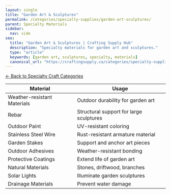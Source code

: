 ```yaml
---
layout: single
title: "Garden Art & Sculptures"
permalink: /categories/specialty-supplies/garden-art-sculptures/
parent: Specialty Materials
sidebar:
  nav: side
seo:
  title: "Garden Art & Sculptures | Crafting Supply Hub"
  description: "Specialty materials for garden art and sculptures."
  type: "article"
  keywords: [garden art, sculptures, specialty, materials]
  canonical_url: "https://craftingsupply.ca/categories/specialty-supplies/garden-art-sculptures/"
---
```


[← Back to Specialty Craft Categories](/categories/specialty-supplies/)

| Material | Usage |
|----------|-------|
| Weather-resistant Materials | Outdoor durability for garden art |
| Rebar | Structural support for large sculptures |
| Outdoor Paint | UV-resistant coloring |
| Stainless Steel Wire | Rust-resistant armature material |
| Garden Stakes | Support and anchor art pieces |
| Outdoor Adhesives | Weather-resistant bonding |
| Protective Coatings | Extend life of garden art |
| Natural Materials | Stones, driftwood, branches |
| Solar Lights | Illuminate garden sculptures |
| Drainage Materials | Prevent water damage |
